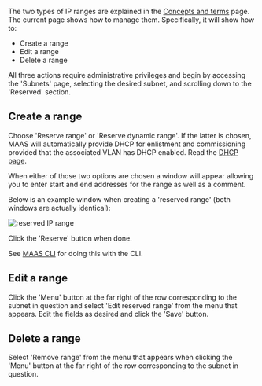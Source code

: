 The two types of IP ranges are explained in the [Concepts and terms](intro-concepts.md#ip-ranges) page. The current page shows how to manage them. Specifically, it will show how to:

-   Create a range
-   Edit a range
-   Delete a range

All three actions require administrative privileges and begin by accessing the 'Subnets' page, selecting the desired subnet, and scrolling down to the 'Reserved' section.

## Create a range

Choose 'Reserve range' or 'Reserve dynamic range'. If the latter is chosen, MAAS will automatically provide DHCP for enlistment and commissioning provided that the associated VLAN has DHCP enabled. Read the [DHCP page](installconfig-network-dhcp.md).

When either of those two options are chosen a window will appear allowing you to enter start and end addresses for the range as well as a comment.

Below is an example window when creating a 'reserved range' (both windows are actually identical):

![reserved IP range](../media/installconfig-network-ipranges__2.4_add-reserved-iprange.png)

Click the 'Reserve' button when done.

See [MAAS CLI](manage-cli-common.md#create-a-reserved-ip-range) for doing this with the CLI.

## Edit a range

Click the 'Menu' button at the far right of the row corresponding to the subnet in question and select 'Edit reserved range' from the menu that appears. Edit the fields as desired and click the 'Save' button.

## Delete a range

Select 'Remove range' from the menu that appears when clicking the 'Menu' button at the far right of the row corresponding to the subnet in question.

<!-- LINKS -->

